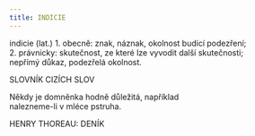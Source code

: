 ```yaml
---
title: INDICIE
---
```


indicie (lat.) 1. obecně: znak, náznak, okolnost budící podezření;  
2\. právnicky: skutečnost, ze které lze vyvodit další skutečnosti;  
nepřímý důkaz, podezřelá okolnost.

  

SLOVNÍK CIZÍCH SLOV

Někdy je domněnka hodně důležitá, například  
nalezneme-li v mléce pstruha.

  

HENRY THOREAU: DENÍK

